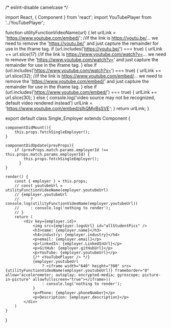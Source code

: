 /* eslint-disable camelcase */

import React, { Component } from 'react';
import YouTubePlayer from '../YouTubePlayer';

function utilityFunctionVideoName(url) {
    let urlLink = 'https://www.youtube.com/embed/';
    //if the link is https://youtu.be/... we need to remove the 'https://youtu.be/' and just capture the remainder for use in the iframe tag.
    if (url.includes('https://youtu.be/') === true) {
        urlLink += url.slice(17)
    //if the link is https://www.youtube.com/watch?v=... we need to remove the 'https://www.youtube.com/watch?v=' and just capture the remainder for use in the iframe tag.
    } else if (url.includes('https://www.youtube.com/watch?v=') === true) {
        urlLink += url.slice(32);
    //if the link is https://www.youtube.com/embed/... we need to remove the 'https://www.youtube.com/embed/' and just capture the remainder for use in the iframe tag.
    } else if (url.includes('https://www.youtube.com/embed/') === true) {
        urlLink += url.slice(30);
    } else {
        console.log('video source may not be recognized, default video rendered instead')
        urlLink = 'https://www.youtube.com/embed/sIhQMyBsSVE';
    }
    return urlLink;
}

export default class Single_Employer extends Component {

    componentDidMount(){
        this.props.fetchSingleEmployer();
    }

    componentDidUpdate(prevProps){
        if (prevProps.match.params.employerId !== this.props.match.params.employerId) {
            this.props.fetchSingleEmployer();
          }
    }

    render() {  
        const { employer } = this.props;
        // const youtubeUrl = utilityFunctionVideoName(employer.youtubeUrl)
        // {employer.youtubeUrl
        //     ? console.log(utilityFunctionVideoName(employer.youtubeUrl))
        //     : console.log('nothing to render');
        // }
        return (
            <div key={employer.id}>
                <img src={employer.logoUrl} id="allStudentPics" />
                <h3>name: {employer.name}</h3>
                <h4>industry: {employer.industry}</h4>
                <p>email: {employer.email}</p>
                <p>linkedIn: {employer.LinkedInUrl}</p>
                <p>GitHub: {employer.gitHubUrl}</p>
                <p>YouTube: {employer.youtubeUrl}</p>
                {/* <YouTubePlayer /> */}
                {employer.youtubeUrl
                    ? <iframe width="640" height="390" src={utilityFunctionVideoName(employer.youtubeUrl)} frameborder="0" allow="accelerometer; autoplay; encrypted-media; gyroscope; picture-in-picture" allowfullscreen="true"></iframe>))
                    : console.log('nothing to render');
                }
                <p>Phone: {employer.phoneNumber}</p>
                <p>Description: {employer.description}</p>
            </div>
        )
    }
}

